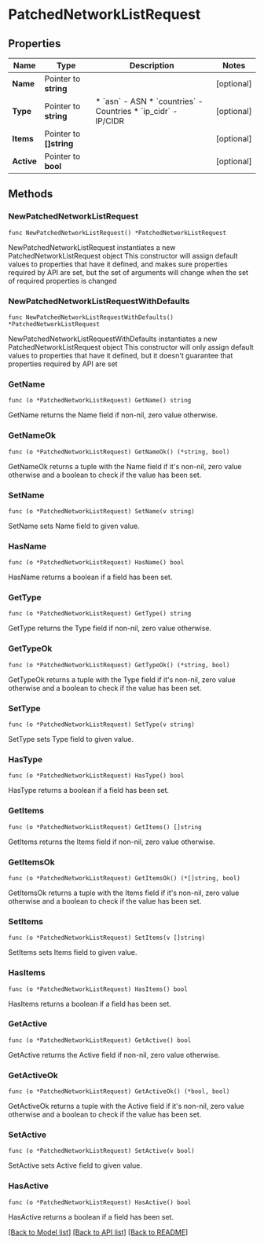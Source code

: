 # PatchedNetworkListRequest

## Properties

Name | Type | Description | Notes
------------ | ------------- | ------------- | -------------
**Name** | Pointer to **string** |  | [optional] 
**Type** | Pointer to **string** | * &#x60;asn&#x60; - ASN * &#x60;countries&#x60; - Countries * &#x60;ip_cidr&#x60; - IP/CIDR | [optional] 
**Items** | Pointer to **[]string** |  | [optional] 
**Active** | Pointer to **bool** |  | [optional] 

## Methods

### NewPatchedNetworkListRequest

`func NewPatchedNetworkListRequest() *PatchedNetworkListRequest`

NewPatchedNetworkListRequest instantiates a new PatchedNetworkListRequest object
This constructor will assign default values to properties that have it defined,
and makes sure properties required by API are set, but the set of arguments
will change when the set of required properties is changed

### NewPatchedNetworkListRequestWithDefaults

`func NewPatchedNetworkListRequestWithDefaults() *PatchedNetworkListRequest`

NewPatchedNetworkListRequestWithDefaults instantiates a new PatchedNetworkListRequest object
This constructor will only assign default values to properties that have it defined,
but it doesn't guarantee that properties required by API are set

### GetName

`func (o *PatchedNetworkListRequest) GetName() string`

GetName returns the Name field if non-nil, zero value otherwise.

### GetNameOk

`func (o *PatchedNetworkListRequest) GetNameOk() (*string, bool)`

GetNameOk returns a tuple with the Name field if it's non-nil, zero value otherwise
and a boolean to check if the value has been set.

### SetName

`func (o *PatchedNetworkListRequest) SetName(v string)`

SetName sets Name field to given value.

### HasName

`func (o *PatchedNetworkListRequest) HasName() bool`

HasName returns a boolean if a field has been set.

### GetType

`func (o *PatchedNetworkListRequest) GetType() string`

GetType returns the Type field if non-nil, zero value otherwise.

### GetTypeOk

`func (o *PatchedNetworkListRequest) GetTypeOk() (*string, bool)`

GetTypeOk returns a tuple with the Type field if it's non-nil, zero value otherwise
and a boolean to check if the value has been set.

### SetType

`func (o *PatchedNetworkListRequest) SetType(v string)`

SetType sets Type field to given value.

### HasType

`func (o *PatchedNetworkListRequest) HasType() bool`

HasType returns a boolean if a field has been set.

### GetItems

`func (o *PatchedNetworkListRequest) GetItems() []string`

GetItems returns the Items field if non-nil, zero value otherwise.

### GetItemsOk

`func (o *PatchedNetworkListRequest) GetItemsOk() (*[]string, bool)`

GetItemsOk returns a tuple with the Items field if it's non-nil, zero value otherwise
and a boolean to check if the value has been set.

### SetItems

`func (o *PatchedNetworkListRequest) SetItems(v []string)`

SetItems sets Items field to given value.

### HasItems

`func (o *PatchedNetworkListRequest) HasItems() bool`

HasItems returns a boolean if a field has been set.

### GetActive

`func (o *PatchedNetworkListRequest) GetActive() bool`

GetActive returns the Active field if non-nil, zero value otherwise.

### GetActiveOk

`func (o *PatchedNetworkListRequest) GetActiveOk() (*bool, bool)`

GetActiveOk returns a tuple with the Active field if it's non-nil, zero value otherwise
and a boolean to check if the value has been set.

### SetActive

`func (o *PatchedNetworkListRequest) SetActive(v bool)`

SetActive sets Active field to given value.

### HasActive

`func (o *PatchedNetworkListRequest) HasActive() bool`

HasActive returns a boolean if a field has been set.


[[Back to Model list]](../README.md#documentation-for-models) [[Back to API list]](../README.md#documentation-for-api-endpoints) [[Back to README]](../README.md)


